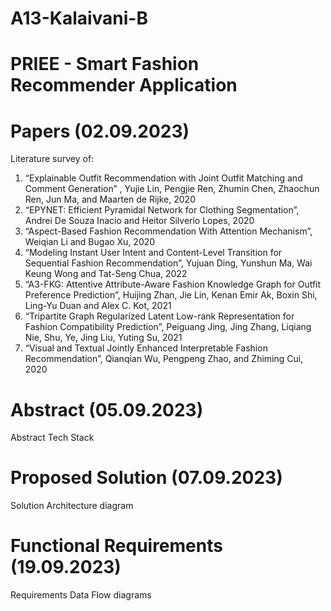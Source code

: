 # A13-Kalaivani-B

# PRIEE - Smart Fashion Recommender Application

# Papers (02.09.2023)
Literature survey of: 
1) “Explainable Outfit Recommendation with Joint Outfit Matching and Comment Generation” , Yujie Lin, Pengjie Ren, Zhumin Chen, Zhaochun Ren, Jun Ma, and Maarten de Rijke, 2020
2) “EPYNET: Efficient Pyramidal Network for Clothing Segmentation”, Andrei De Souza Inacio and Heitor Silverio Lopes, 2020
3) “Aspect-Based Fashion Recommendation With Attention Mechanism”, Weiqian Li and Bugao Xu, 2020
4) “Modeling Instant User Intent and Content-Level Transition for Sequential Fashion Recommendation”, Yujuan Ding, Yunshun Ma, Wai Keung Wong and Tat-Seng Chua, 2022
5) “A3-FKG: Attentive Attribute-Aware Fashion Knowledge Graph for Outfit Preference Prediction”, Huijing Zhan, Jie Lin, Kenan Emir Ak, Boxin Shi, Ling-Yu Duan and Alex C. Kot, 2021
6) “Tripartite Graph Regularized Latent Low-rank Representation for Fashion Compatibility Prediction”, Peiguang Jing, Jing Zhang, Liqiang Nie, Shu, Ye, Jing Liu, Yuting Su, 2021
7) “Visual and Textual Jointly Enhanced Interpretable Fashion Recommendation”, Qianqian Wu, Pengpeng Zhao, and Zhiming Cui, 2020

# Abstract (05.09.2023) 
Abstract 
Tech Stack

# Proposed Solution (07.09.2023)
Solution
Architecture diagram

# Functional Requirements (19.09.2023)
Requirements
Data Flow diagrams
